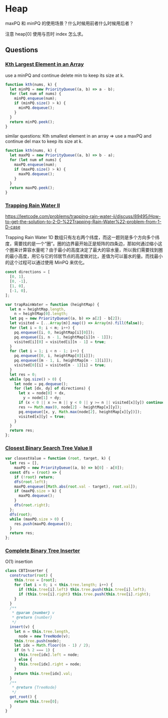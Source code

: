 # Heap

maxPQ 和 minPQ 的使用场景？什么时候用前者什么时候用后者？

注意 heap[0] 使用与否时 index 怎么求。

## Questions

### [Kth Largest Element in an Array](https://leetcode.com/problems/kth-largest-element-in-an-array/)

use a minPQ and continue delete min to keep its size at k.

```js
function kth(nums, k) {
  let minPQ = new PriorityQueue((a, b) => a - b);
  for (let num of nums) {
    minPQ.enqueue(num);
    if (minPQ.size() > k) {
      minPQ.dequeue();
    }
  }
  return minPQ.peek();
}
```

similar questions: Kth smallest element in an array => use a maxPQ and continue del max to keep its size at k.

```js
function kth(nums, k) {
  let maxPQ = new PriorityQueue((a, b) => b - a);
  for (let num of nums) {
    maxPQ.enqueue(num);
    if (maxPQ.size() > k) {
      maxPQ.dequeue();
    }
  }
  return maxPQ.peek();
}
```

### [Trapping Rain Water II](https://leetcode.com/problems/trapping-rain-water-ii/)

https://leetcode.com/problems/trapping-rain-water-ii/discuss/89495/How-to-get-the-solution-to-2-D-%22Trapping-Rain-Water%22-problem-from-1-D-case

Trapping Rain Water 1D 数组只有左右两个纬度，而这一题则是多个方向多个纬度，需要找的是一个“圈”。圈的边界最开始正是矩阵的四条边，那如何通过缩小这个圈来计算容水量呢？由于最小的高度决定了最大的容水量，所以我们需要找到圈的最小高度，用它与它的邻居节点的高度做对比，差值为可以蓄水的量。而找最小的这个过程可以通过使用 MinPQ 来优化。

```js
const directions = [
  [0, 1],
  [0, -1],
  [1, 0],
  [-1, 0],
];

var trapRainWater = function (heightMap) {
  let m = heightMap.length,
    n = heightMap[0].length;
  let pq = new PriorityQueue((a, b) => a[2] - b[2]);
  let visited = [...Array(m)].map(() => Array(n).fill(false));
  for (let i = 0; i < m; i++) {
    pq.enqueue([i, 0, heightMap[i][0]]);
    pq.enqueue([i, n - 1, heightMap[i][n - 1]]);
    visited[i][0] = visited[i][n - 1] = true;
  }
  for (let i = 1; i < n - 1; i++) {
    pq.enqueue([0, i, heightMap[0][i]]);
    pq.enqueue([m - 1, i, heightMap[m - 1][i]]);
    visited[0][i] = visited[m - 1][i] = true;
  }
  let res = 0;
  while (pq.size() > 0) {
    let node = pq.dequeue();
    for (let [dx, dy] of directions) {
      let x = node[0] + dx,
        y = node[1] + dy;
      if (x < 0 || x >= m || y < 0 || y >= n || visited[x][y]) continue;
      res += Math.max(0, node[2] - heightMap[x][y]);
      pq.enqueue([x, y, Math.max(node[2], heightMap[x][y])]);
      visited[x][y] = true;
    }
  }
  return res;
};
```

### [Closest Binary Search Tree Value II](https://github.com/grandyang/leetcode/issues/272)

```js
var closestValue = function (root, target, k) {
  let res = [],
    maxPQ = new PriorityQueue((a, b) => b[0] - a[0]);
  const dfs = (root) => {
    if (!root) return;
    dfs(root.left);
    maxPQ.enqueue([Math.abs(root.val - target), root.val]);
    if (maxPQ.size > k) {
      maxPQ.dequeue();
    }
    dfs(root.right);
  };
  dfs(root);
  while (maxPQ.size > 0) {
    res.push(maxPQ.dequeue());
  }
  return res;
};
```

### [Complete Binary Tree Inserter](https://leetcode.com/problems/complete-binary-tree-inserter/)

O(1) insertion

```js
class CBTInserter {
  constructor(root) {
    this.tree = [root];
    for (let i = 0; i < this.tree.length; i++) {
      if (this.tree[i].left) this.tree.push(this.tree[i].left);
      if (this.tree[i].right) this.tree.push(this.tree[i].right);
    }
  }
  /**
   * @param {number} v
   * @return {number}
   */
  insert(v) {
    let n = this.tree.length,
      node = new TreeNode(v);
    this.tree.push(node);
    let idx = Math.floor((n - 1) / 2);
    if (n % 2 === 1) {
      this.tree[idx].left = node;
    } else {
      this.tree[idx].right = node;
    }
    return this.tree[idx].val;
  }
  /**
   * @return {TreeNode}
   */
  get_root() {
    return this.tree[0];
  }
}
```
